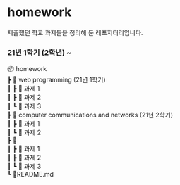 # homework
제출했던 학교 과제들을 정리해 둔 레포지터리입니다. 

### 21년 1학기 (2학년) ~
📦 homework  
┣ 📂 web programming (21년 1학기)  
┃ ┣ 📂 과제 1  
┃ ┣ 📂 과제 2     
┃ ┗ 📂 과제 3   
┣ 📂 computer communications and networks (21년 2학기)    
┃ ┣ 📂 과제 1  
┃ ┗ 📂 과제 2  
┣ 📂    
┃ ┣ 📂 과제 1  
┃ ┣ 📂 과제 2     
┃ ┗ 📂 과제 3   
┗ 📜README.md  
